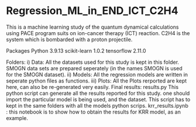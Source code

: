 # Regression_ML_in_END_ICT_C2H4
This is a machine learning study of the quantum dynamical calculations using PACE program suits on ion-cancer therapy (ICT) reaction. C2H4 is the system which is bombarded with a proton projectile.

Packages
Python 3.9.13
scikit-learn 1.0.2 
tensorflow 2.11.0

Folders:
i) Data: All the datasets used for this study is kept in this folder. SMOGN data sets are prepared seperately (in the names SMOGN is used for the SMOGN dataset). 
ii) Models: All the regression models are written in seperate python files as functions. 
iii) Plots: All the Plots rerported are kept here, can also be re-generated very easily.
Final results: results.py
This python script can generate all the results reported for this study. one should import the particular model is being used, and the dataset. This script has to kept in the same folders with all the models python scrips. 
krr_results.ipynb : this notebook is to show how to obtain the results for KRR model, as an example. 
